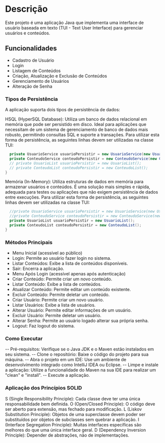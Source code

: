 # Descrição

Este projeto é uma aplicação Java que implementa uma interface de usuário baseada em texto (TUI - Text User Interface) para gerenciar usuários e conteúdos.

## Funcionalidades

- Cadastro de Usuário
- Login
- Listagem de Conteúdos
- Criação, Atualização e Exclusão de Conteúdos
- Gerenciamento de Usuários
- Alteração de Senha

### Tipos de Persistência

A aplicação suporta dois tipos de persistência de dados:

HSQL (HyperSQL Database):
Utiliza um banco de dados relacional em memória que pode ser persistido em disco.
Ideal para aplicações que necessitam de um sistema de gerenciamento de banco de dados mais robusto, permitindo consultas SQL e suporte a transações.
Para utilizar esta forma de persistência, as seguintes linhas devem ser utilizadas na classe TUI:


```java
  private UsuarioService usuarioPersistir = new UsuarioService(new UsuarioHSQL());
  private ConteudoService conteudoPersistir = new ConteudoService(new ConteudoHSQL());
  // private UsuarioList usuarioPersistir = new UsuarioList();
  // private ConteudoList conteudoPersistir = new ConteudoList();
}
```

Memória (In-Memory):
Utiliza estruturas de dados em memória para armazenar usuários e conteúdos.
É uma solução mais simples e rápida, adequada para testes ou aplicações que não exigem persistência de dados entre execuções.
Para utilizar esta forma de persistência, as seguintes linhas devem ser utilizadas na classe TUI:

```java
  //private UsuarioService usuarioPersistir = new UsuarioService(new UsuarioHSQL());
  //private ConteudoService conteudoPersistir = new ConteudoService(new ConteudoHSQL());
  private UsuarioList usuarioPersistir = new UsuarioList();
  private ConteudoList conteudoPersistir = new ConteudoList();
}
```

### Métodos Principais

- Menu Inicial (acessível ao público)
- Login: Permite ao usuário fazer login no sistema.
- Listar Conteúdos: Exibe a lista de conteúdos disponíveis.
- Sair: Encerra a aplicação.
- Menu Após Login (acessível apenas após autenticação)
- Criar Conteúdo: Permite criar um novo conteúdo.
- Listar Conteúdo: Exibe a lista de conteúdos.
- Atualizar Conteúdo: Permite editar um conteúdo existente.
- Excluir Conteúdo: Permite deletar um conteúdo.
- Criar Usuário: Permite criar um novo usuário.
- Listar Usuários: Exibe a lista de usuários.
- Alterar Usuário: Permite editar informações de um usuário.
- Excluir Usuário: Permite deletar um usuário.
- Alterar Senha: Permite ao usuário logado alterar sua própria senha.
- Logout: Faz logout do sistema.


### Como Executar

-- Pré-requisitos: Verifique se o Java JDK e o Maven estão instalados em seu sistema.
-- Clone o repositório: Baixe o código do projeto para sua máquina.
-- Abra o projeto em um IDE: Use um ambiente de desenvolvimento integrado como IntelliJ IDEA ou Eclipse.
-- Limpe e instale a aplicação: Utilize a funcionalidade do Maven na sua IDE para realizar um "clean" e "install".
-- Execute a aplicação.

### Aplicação dos Princípios SOLID

S (Single Responsibility Principle): Cada classe deve ter uma única responsabilidade bem definida.
O (Open/Closed Principle): O código deve ser aberto para extensão, mas fechado para modificação.
L (Liskov Substitution Principle): Objetos de uma superclasse devem poder ser substituídos por objetos de subclasses sem quebrar a aplicação.
I (Interface Segregation Principle): Muitas interfaces específicas são melhores do que uma única interface geral.
D (Dependency Inversion Principle): Depender de abstrações, não de implementações. 
